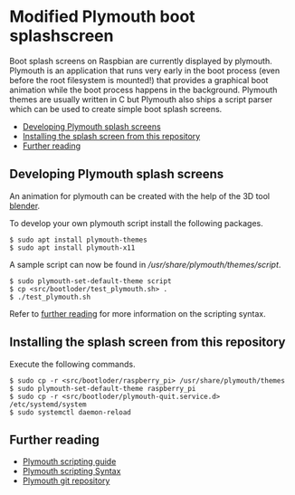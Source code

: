 # Modified Plymouth boot splashscreen

Boot splash screens on Raspbian are currently displayed by plymouth.  
Plymouth is an application that runs very early in the boot process
(even before the root filesystem is mounted!) that provides a graphical
boot animation while the boot process happens in the background.
Plymouth themes are usually written in C but Plymouth also ships a script parser
which can be used to create simple boot splash screens.

- [Developing Plymouth splash screens](#developing-plymouth-splash-screens)
- [Installing the splash screen from this repository](#installing-the-splash-screen-from-this-repository)
- [Further reading](#further-reading)

## Developing Plymouth splash screens

An animation for plymouth can be created with the help of the 3D tool [blender](https://www.blender.org/download/).

To develop your own plymouth script install the following packages.

```shell
$ sudo apt install plymouth-themes
$ sudo apt install plymouth-x11
```

A sample script can now be found in */usr/share/plymouth/themes/script*.

```shell
$ sudo plymouth-set-default-theme script
$ cp <src/bootloder/test_plymouth.sh> .
$ ./test_plymouth.sh
```

Refer to [further reading](#further-reading) for more information on the scripting syntax.

## Installing the splash screen from this repository

Execute the following commands.
 
```shell
$ sudo cp -r <src/bootloder/raspberry_pi> /usr/share/plymouth/themes
$ sudo plymouth-set-default-theme raspberry_pi
$ sudo cp -r <src/bootloder/plymouth-quit.service.d> /etc/systemd/system 
$ sudo systemctl daemon-reload
```

## Further reading

- [Plymouth scripting guide](http://brej.org/blog/?p=158)
- [Plymouth scripting Syntax](https://www.freedesktop.org/wiki/Software/Plymouth/Scripts/)
- [Plymouth git repository](https://github.com/sergeysova/plymouth)